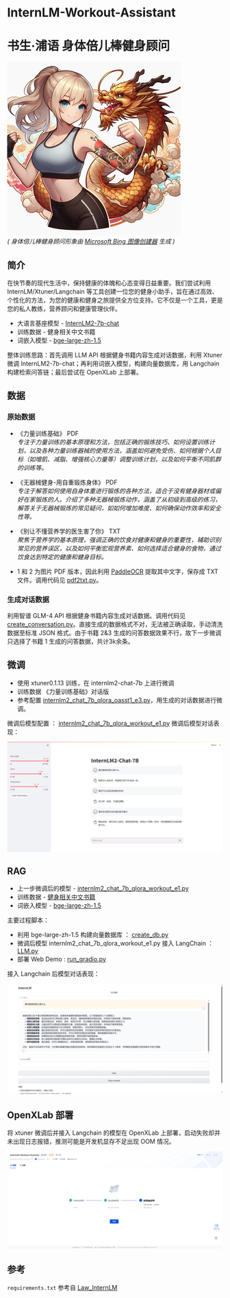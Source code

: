 # InternLM-Workout-Assistant
# 书生·浦语 身体倍儿棒健身顾问

![图片](./img/logo.jpg)  
*( 身体倍儿棒健身顾问形象由 [Microsoft Bing 图像创建器](https://www.bing.com/images/create/) 生成 )*

## 简介
在快节奏的现代生活中，保持健康的体魄和心态变得日益重要。我们尝试利用 InternLM/Xtuner/Langchain 等工具创建一位您的健身小助手，旨在通过高效、个性化的方法，为您的健康和健身之旅提供全方位支持。它不仅是一个工具，更是您的私人教练，营养顾问和健康管理伙伴。

- 大语言基座模型 - [InternLM2-7b-chat](https://github.com/InternLM/InternLM)
- 训练数据 - 健身相关中文书籍
- 词嵌入模型 - [bge-large-zh-1.5](https://huggingface.co/BAAI/bge-large-zh-v1.5)

整体训练思路：首先调用 LLM API 根据健身书籍内容生成对话数据，利用 Xtuner 微调 InternLM2-7b-chat；再利用词嵌入模型，构建向量数据库，用 Langchain 构建检索问答链；最后尝试在 OpenXLab 上部署。

## 数据
### 原始数据
-  《力量训练基础》 PDF  
*专注于力量训练的基本原理和方法，包括正确的锻炼技巧、如何设置训练计划，以及各种力量训练器械的使用方法，涵盖如何避免受伤、如何根据个人目标（如增肌、减脂、增强核心力量等）调整训练计划，以及如何平衡不同肌群的训练等。*

-  《无器械健身-用自重锻炼身体》 PDF  
*专注于解答如何使用自身体重进行锻炼的各种方法，适合于没有健身器材或偏好在家锻炼的人。介绍了多种无器械锻炼动作，涵盖了从初级到高级的练习，解答关于无器械锻炼的常见疑问，如如何增加难度、如何确保动作效率和安全性等。*

-  《别让不懂营养学的医生害了你》 TXT  
*聚焦于营养学的基本原理，强调正确的饮食对健康和健身的重要性，辅助识别常见的营养误区，以及如何平衡宏观营养素、如何选择适合健身的食物，通过饮食达到特定的健康和健身目标。*

-  1 和 2 为图片 PDF 版本，因此利用 [PaddleOCR](https://github.com/PaddlePaddle/PaddleOCR) 提取其中文字，保存成 TXT 文件。调用代码见 [pdf2txt.py](./pdf2txt.py)。

### 生成对话数据
利用智谱 GLM-4 API 根据健身书籍内容生成对话数据。调用代码见 [create_conversation.py](./create_conversation.py)。直接生成的数据格式不对，无法被正确读取，手动清洗数据至标准 JSON 格式。由于书籍 2&3 生成的问答数据效果不行，故下一步微调只选择了书籍 1 生成的问答数据，共计3k余条。

## 微调
-  使用 xtuner0.1.13 训练，在 internlm2-chat-7b 上进行微调
-  训练数据 《力量训练基础》对话版
-  参考配置 [internlm2_chat_7b_qlora_oasst1_e3.py](https://github.com/InternLM/xtuner/blob/main/xtuner/configs/internlm/internlm2_chat_7b/internlm2_chat_7b_qlora_oasst1_e3.py)，用生成的对话数据进行微调。

微调后模型配置 ： [internlm2_chat_7b_qlora_workout_e1.py](./config/internlm2_chat_7b_qlora_workout_e1.py)
微调后模型对话表现：

![图片](./img/Xtuner_Output.png)

## RAG
- 上一步微调后的模型 - [internlm2_chat_7b_qlora_workout_e1.py](./config/internlm2_chat_7b_qlora_workout_e1.py)
- 训练数据 - [健身相关中文书籍](./data)
- 词嵌入模型 - [bge-large-zh-1.5](https://huggingface.co/BAAI/bge-large-zh-v1.5)

主要过程脚本：
- 利用 bge-large-zh-1.5 构建向量数据库 ： [create_db.py](./config/create_db.py)
- 微调后模型 internlm2_chat_7b_qlora_workout_e1.py 接入 LangChain ：[LLM.py](./config/LLM.py)
- 部署 Web Demo :  [run_gradio.py](./configrun_gradio.py)

接入 Langchain 后模型对话表现：

![图片](./img/Langchain_Output.png)

## OpenXLab 部署
将 xtuner 微调后并接入 Langchain 的模型在 OpenXLab 上部署，启动失败却并未出现日志报错，推测可能是开发机显存不足出现 OOM 情况。

![图片](./img/Xlab_Output.png)

## 参考
`requirements.txt` 参考自 [Law_InternLM](https://github.com/Aitejiu/Law_InternLM/blob/main/requirements.txt)
